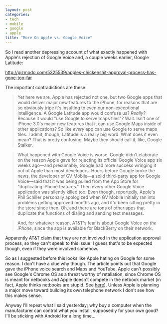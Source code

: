 ```yaml
---
layout: post
categories:
- tech
- mobile
- google
- apple
title: "More On Apple vs. Google Voice"
---
```


So I read another depressing account of what exactly happened with Apple's rejection of Google
Voice and, a couple weeks earlier, Google Latitude:

<http://gizmodo.com/5325539/apples-chickenshit-approval-process-has-gone-too-far>

The important contradictions are these:

>Yet here we are, Apple has rejected not one, but two Google apps that would deliver major new features
>to the iPhone, for reasons that are so obviously tripe it's insulting to even our non-exceptional
>intelligence. A Google Latitude app would confuse us? _Really?_ Because it would "use Google to serve
>maps tiles"? Wait. Isn't one of iPhone 3.0's major new features that it can use Google Maps inside of
>other applications? So like _every_ app can use Google to serve maps tiles. I admit, though, Latitude
>is a really big word. What does it even mean? That is pretty confusing. Maybe they should call it, like,
>Google Stalker.

>What happened with Google Voice is worse. Google didn't elaborate on the reason Apple gave for rejecting
>its official Google Voice app six weeks ago—and presumably, Google had more success wringing it out of Apple
>than most developers. Hours before Google broke the news, the developer of GV Mobile—a solid third-party app
>for Google Voice—said that it was being pulled from the App Store for "duplicating iPhone features." Then
>every other Google Voice application was silently killed too. Even though, reportedly, Apple's Phil Schiller
>personally apologized when GV Mobile initially ran into problems getting approved months ago, and it'd been
>sitting pretty in the store since then. Oh, and there are tons of other apps that duplicate the functions of
>dialing and sending text messages.

>And, for whatever reason,
>AT&T's fear is about Google Voice _on the iPhone_, since the app is available for
>BlackBerry on their network.

Apparently AT&T claim that they are not involved in the application approval process, so they can't speak
to this issue. I guess that's to be expected though, even if they were involved somehow.

So as I suggested before this looks like Apple hating on Google for some reason. I don't have a clue why though.
The article points out that Google gave the iPhone voice search and Maps and YouTube. Apple can't possibly
see Google's Chrome OS as a threat worthy of retaliation, since Chrome OS is meant for netbooks and Apple
doesn't compete in the netbook market (in fact, Apple thinks netbooks are stupid. See [here][1]). Unless
Apple is planning a major move toward building its own telephone network I don't see how this makes sense.

Anyway I'll repeat what I said yesterday; why buy a computer when the manufacturer can control what you
install, supposedly for your own good? I'll be sticking with Android for a long time...

[1]:http://www.engadget.com/2009/04/22/apple-reports-best-ever-march-quarter-with-a-1-21b-profit-call/
